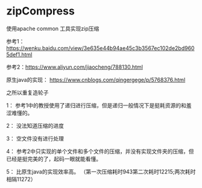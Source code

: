 # zipCompress
使用apache common 工具实现zip压缩


参考1：https://wenku.baidu.com/view/3e635e44b94ae45c3b3567ec102de2bd9605def1.html

参考2：https://www.aliyun.com/jiaocheng/788130.html

原生java的实现：  https://www.cnblogs.com/qingergege/p/5768376.html


之所以重复造轮子

1： 参考1中的教授使用了递归进行压缩，但是递归一般情况下是挺耗资源的和羞涩难懂的。

2： 没法知道压缩的进度

3： 空文件没有进行处理

4： 参考2中只实现的单个文件和多个文件的压缩，并没有实现文件夹的压缩，但已经是挺完美的了，起码一眼就能看懂。

5： 比原生java的实现效率高。 （第一次压缩耗时943第二次耗时12215;两次耗时相隔11272）





